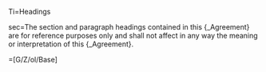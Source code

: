 Ti=Headings

sec=The section and paragraph headings contained in this {_Agreement} are for reference purposes only and shall not affect in any way the meaning or interpretation of this {_Agreement}.

=[G/Z/ol/Base]
